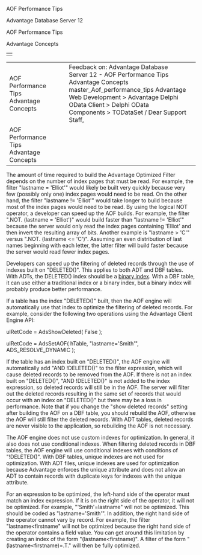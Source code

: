 AOF Performance Tips




Advantage Database Server 12  

AOF Performance Tips

Advantage Concepts

|  |
| --- |
|  |

|  |  |  |  |  |
| --- | --- | --- | --- | --- |
| AOF Performance Tips  Advantage Concepts |  |  | Feedback on: Advantage Database Server 12 - AOF Performance Tips Advantage Concepts master\_Aof\_performance\_tips Advantage Web Development > Advantage Delphi OData Client > Delphi OData Components > TODataSet / Dear Support Staff, |  |
| AOF Performance Tips  Advantage Concepts |  |  |  |  |

The amount of time required to build the Advantage Optimized Filter depends on the number of index pages that must be read. For example, the filter "lastname = 'Elliot'" would likely be built very quickly because very few (possibly only one) index pages would need to be read. On the other hand, the filter "lastname != 'Elliot'" would take longer to build because most of the index pages would need to be read. By using the logical NOT operator, a developer can speed up the AOF builds. For example, the filter ".NOT. (lastname = 'Elliot')" would build faster than "lastname != 'Elliot'" because the server would only read the index pages containing 'Elliot' and then invert the resulting array of bits. Another example is "lastname > 'C'" versus ".NOT. (lastname <= 'C')". Assuming an even distribution of last names beginning with each letter, the latter filter will build faster because the server would read fewer index pages.

Developers can speed up the filtering of deleted records through the use of indexes built on "DELETED()". This applies to both ADT and DBF tables. With ADTs, the DELETED() index should be a [binary index](master_binary_indexes.htm). With a DBF table, it can use either a traditional index or a binary index, but a binary index will probably produce better performance.

If a table has the index "DELETED()" built, then the AOF engine will automatically use that index to optimize the filtering of deleted records. For example, consider the following two operations using the Advantage Client Engine API:

ulRetCode = AdsShowDeleted( False );

ulRetCode = AdsSetAOF( hTable, "lastname='Smith'", ADS\_RESOLVE\_DYNAMIC );

If the table has an index built on "DELETED()", the AOF engine will automatically add "AND !DELETED()" to the filter expression, which will cause deleted records to be removed from the AOF. If there is not an index built on "DELETED()", "AND !DELETED()" is not added to the index expression, so deleted records will still be in the AOF. The server will filter out the deleted records resulting in the same set of records that would occur with an index on "DELETED()" but there may be a loss in performance. Note that if you change the "show deleted records" setting after building the AOF on a DBF table, you should rebuild the AOF, otherwise the AOF will still filter the deleted records. With ADT tables, deleted records are never visible to the application, so rebuilding the AOF is not necessary.

The AOF engine does not use custom indexes for optimization. In general, it also does not use conditional indexes. When filtering deleted records in DBF tables, the AOF engine will use conditional indexes with conditions of "!DELETED()". With DBF tables, unique indexes are not used for optimization. With ADT files, unique indexes are used for optimization because Advantage enforces the unique attribute and does not allow an ADT to contain records with duplicate keys for indexes with the unique attribute.

For an expression to be optimized, the left-hand side of the operator must match an index expression. If it is on the right side of the operator, it will not be optimized. For example, "'Smith'=lastname" will not be optimized. This should be coded as "lastname='Smith'". In addition, the right hand side of the operator cannot vary by record. For example, the filter "lastname<firstname" will not be optimized because the right hand side of the operator contains a field value. You can get around this limitation by creating an index of the form "(lastname<firstname)". A filter of the form "(lastname<firstname)=.T." will then be fully optimized.